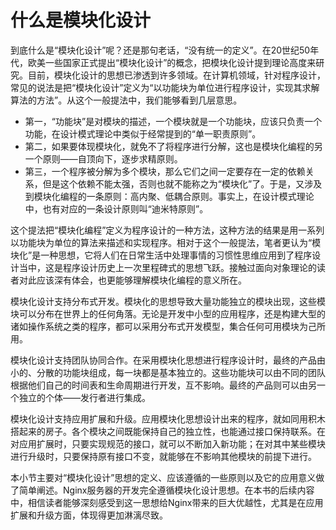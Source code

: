# 什么是模块化设计

到底什么是“模块化设计”呢？还是那句老话，“没有统一的定义”。在20世纪50年代，欧美一些国家正式提出“模块化设计”的概念，把模块化设计提到理论高度来研究。目前，模块化设计的思想已渗透到许多领域。在计算机领域，针对程序设计，常见的说法是把“模块化设计”定义为“以功能块为单位进行程序设计，实现其求解算法的方法”。从这个一般提法中，我们能够看到几层意思。

- 第一，“功能块”是对模块的描述，一个模块就是一个功能块，应该只负责一个功能，在设计模式理论中类似于经常提到的“单一职责原则”。
- 第二，如果要体现模块化，就免不了将程序进行分解，这也是模块化编程的另一个原则——自顶向下，逐步求精原则。
- 第三，一个程序被分解为多个模块，那么它们之间一定要存在一定的依赖关系，但是这个依赖不能太强，否则也就不能称之为“模块化”了。于是，又涉及到模块化编程的一条原则：高内聚、低耦合原则。事实上，在设计模式理论中，也有对应的一条设计原则叫“迪米特原则”。

这个提法把“模块化编程”定义为程序设计的一种方法，这种方法的结果是用一系列以功能块为单位的算法来描述和实现程序。相对于这个一般提法，笔者更认为“模块化”是一种思想，它将人们在日常生活中处理事情的习惯性思维应用到了程序设计当中，这是程序设计历史上一次里程碑式的思想飞跃。接触过面向对象理论的读者对此应该深有体会，也更能够理解模块化编程的意义所在。

模块化设计支持分布式开发。模块化的思想导致大量功能独立的模块出现，这些模块可以分布在世界上的任何角落。无论是开发中小型的应用程序，还是构建大型的诸如操作系统之类的程序，都可以采用分布式开发模型，集合任何可用模块为己所用。

模块化设计支持团队协同合作。在采用模块化思想进行程序设计时，最终的产品由小的、分散的功能块组成，每一块都是基本独立的。这些功能块可以由不同的团队根据他们自己的时间表和生命周期进行开发，互不影响。最终的产品则可以由另一个独立的个体——发行者进行集成。

模块化设计支持应用扩展和升级。应用模块化思想设计出来的程序，就如同用积木搭起来的房子。各个模块之间既能保持自己的独立性，也能通过接口保持联系。在对应用扩展时，只要实现规范的接口，就可以不断加入新功能；在对其中某些模块进行升级时，只要保持原有接口不变，就能够在不影响其他模块的前提下进行。

本小节主要对“模块化设计”思想的定义、应该遵循的一些原则以及它的应用意义做了简单阐述。Nginx服务器的开发完全遵循模块化设计思想。在本书的后续内容中，相信读者能够深刻感受到这一思想给Nginx带来的巨大优越性，尤其是在应用扩展和升级方面，体现得更加淋漓尽致。